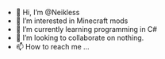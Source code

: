 - 👋 Hi, I’m @Neikless
- 👀 I’m interested in Minecraft mods
- 🌱 I’m currently learning programming in C#
- 💞️ I’m looking to collaborate on nothing.
- 📫 How to reach me ...

<!---
Neikless/Neikless is a ✨ special ✨ repository because its `README.md` (this file) appears on your GitHub profile.
You can click the Preview link to take a look at your changes.
--->
